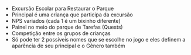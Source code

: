 
- Excursão Escolar para Restaurar o Parque
- Principal é uma criança que participa da excursão
- NPS variados (cada 1 é um bixinho diferente)
- Painel no meio do parque de Tarefas (Quests)
- Competição entre os grupos de crianças
- Só pode ter 2 possíveis nomes que se escolhe no jogo e eles definem a aparência de seu principal e o Gênero também